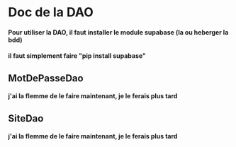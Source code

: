 # Doc de la DAO

#### Pour utiliser la DAO, il faut installer le module supabase (la ou heberger la bdd)
#### il faut simplement faire "pip install supabase"

## MotDePasseDao
#### j'ai la flemme de le faire maintenant, je le ferais plus tard

## SiteDao
#### j'ai la flemme de le faire maintenant, je le ferais plus tard